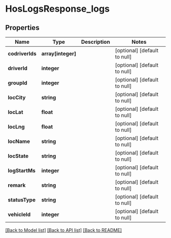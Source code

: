 # HosLogsResponse_logs

## Properties
Name | Type | Description | Notes
------------ | ------------- | ------------- | -------------
**codriverIds** | **array[integer]** |  | [optional] [default to null]
**driverId** | **integer** |  | [optional] [default to null]
**groupId** | **integer** |  | [optional] [default to null]
**locCity** | **string** |  | [optional] [default to null]
**locLat** | **float** |  | [optional] [default to null]
**locLng** | **float** |  | [optional] [default to null]
**locName** | **string** |  | [optional] [default to null]
**locState** | **string** |  | [optional] [default to null]
**logStartMs** | **integer** |  | [optional] [default to null]
**remark** | **string** |  | [optional] [default to null]
**statusType** | **string** |  | [optional] [default to null]
**vehicleId** | **integer** |  | [optional] [default to null]

[[Back to Model list]](../README.md#documentation-for-models) [[Back to API list]](../README.md#documentation-for-api-endpoints) [[Back to README]](../README.md)


